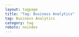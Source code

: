 ```yaml
---
layout: tagpage
title: "Tag: Business Analytics"
tag: Business Analytics
category: tag
robots: noindex
---
```

